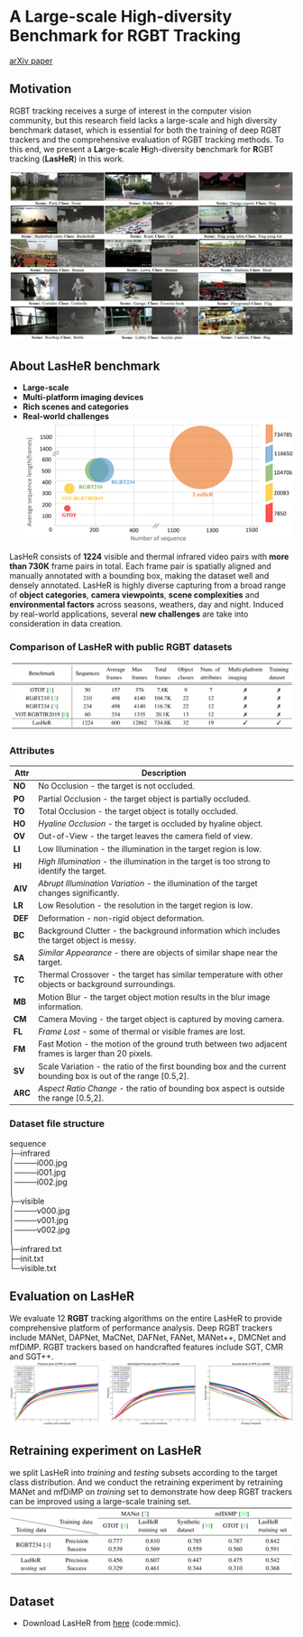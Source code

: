 # A Large-scale High-diversity Benchmark for RGBT Tracking
[arXiv paper](https://arxiv.org/pdf/2104.13202.pdf)
## Motivation

RGBT tracking receives a surge of interest in the computer vision community, but this research field lacks a large-scale and high diversity benchmark dataset, which is essential for both the training of deep RGBT trackers and the comprehensive evaluation of RGBT tracking methods. To this end, we present a **La**rge-**s**cale **H**igh-diversity b**e**nchmark for **R**GBT tracking (**LasHeR**) in this work.

![image](https://github.com/BUGPLEASEOUT/LasHeR/blob/main/figure0/LasHeR_paris.PNG)

## About LasHeR benchmark

* **Large-scale**
* **Multi-platform imaging devices**
* **Rich scenes and categories**
* **Real-world challenges**
![](https://github.com/BUGPLEASEOUT/LasHeR/blob/main/figure0/Comparison_Bub.PNG)

LasHeR consists of **1224** visible and thermal infrared video pairs with **more than 730K** frame pairs in total. Each frame pair is spatially aligned and manually annotated with a bounding box, making the dataset well and densely annotated.
LasHeR is highly diverse capturing from a broad range of **object categories**, **camera viewpoints**, **scene complexities** and **environmental factors** across seasons, weathers, day and night. Induced by real-world applications, several **new challenges** are take into consideration in data creation. 

### Comparison of LasHeR with public RGBT datasets
![](https://github.com/BUGPLEASEOUT/LasHeR/blob/main/figure0/Comparision_Tab.PNG)

### Attributes
    
Attr | Description  
----|----
**NO**  |  No Occlusion - the target is not occluded.  
**PO**  |  Partial Occlusion - the target object is partially occluded.  
**TO**  |  Total Occlusion - the target object is totally occluded.  
**HO**  |  *Hyaline Occlusion* - the target is occluded by hyaline object.  
**OV**  |  Out-of-View - the target leaves the camera field of view.  
**LI**  |  Low Illumination - the illumination in the target region is low.
**HI**  |  *High Illumination* - the illumination in the target is too strong to identify the target.  
**AIV** |  *Abrupt Illumination Variation* - the illumination of the target changes significantly.  
**LR**  |  Low Resolution - the resolution in the target region is low.  
**DEF** |  Deformation - non-rigid object deformation.  
**BC**  |  Background Clutter - the background information which includes the target object is messy.  
**SA**  |  *Similar Appearance* - there are objects of similar shape near the target.  
**TC**  |  Thermal Crossover - the target has similar temperature with other objects or background surroundings.  
**MB**  |  Motion Blur - the target object motion results in the blur image information.  
**CM**  |  Camera Moving - the target object is captured by moving camera.  
**FL**  |  *Frame Lost* - some of thermal or visible frames are lost.  
**FM**  |  Fast Motion - the motion of the ground truth between two adjacent frames is larger than 20 pixels.  
**SV**  |  Scale Variation - the ratio of the first bounding box and the current bounding box is out of the range [0.5,2].  
**ARC** |  *Aspect Ratio Change* - the ratio of bounding box aspect is outside the range [0.5,2].  


### Dataset file structure
 sequence   
  ├─infrared  
  │────i000.jpg  
  │────i001.jpg  
  │────i002.jpg  
  │  
  ├─visible  
  │────v000.jpg  
  │────v001.jpg  
  │────v002.jpg  
  │    
  ├─infrared.txt  
  ├─init.txt  
  └─visible.txt   

## Evaluation on LasHeR
We evaluate 12 **RGBT** tracking algorithms on the entire LasHeR to provide comprehensive platform of performance analysis. Deep RGBT trackers include MANet, DAPNet, MaCNet, DAFNet, FANet, MANet++, DMCNet and mfDiMP. RGBT trackers based on handcrafted features include SGT, CMR and SGT++.
![](https://github.com/BUGPLEASEOUT/LasHeR/blob/main/figure0/evaluation.PNG)

## Retraining experiment on LasHeR
we split LasHeR into *training* and *testing* subsets according to the target class distribution. And we conduct the retraining experiment by retraining MANet and mfDiMP on *training* set to demonstrate how deep RGBT trackers can be improved using a large-scale training set. 
![](https://github.com/BUGPLEASEOUT/LasHeR/blob/main/figure0/Retraining.PNG)


## Dataset
* Download LasHeR from [here](https://pan.baidu.com/s/1hZgK_OMHNp0fN20SJNNm9w) (code:mmic).
